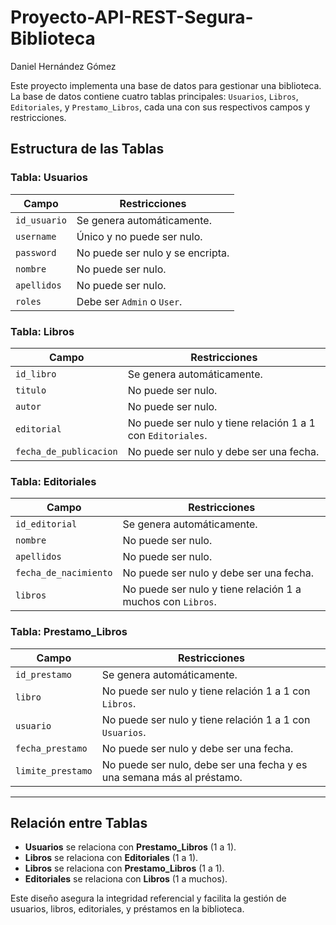 # Proyecto-API-REST-Segura-Biblioteca

Daniel Hernández Gómez

Este proyecto implementa una base de datos para gestionar una biblioteca. La base de datos contiene cuatro tablas principales: `Usuarios`, `Libros`, `Editoriales`, y `Prestamo_Libros`, cada una con sus respectivos campos y restricciones.

## Estructura de las Tablas

### Tabla: Usuarios
| Campo          | Restricciones                                              |
|----------------|------------------------------------------------------------|
| `id_usuario`   | Se genera automáticamente.                                |
| `username`     | Único y no puede ser nulo.                                |
| `password`     | No puede ser nulo y se encripta.                          |
| `nombre`       | No puede ser nulo.                                        |
| `apellidos`    | No puede ser nulo.                                        |
| `roles`        | Debe ser `Admin` o `User`.                                |

### Tabla: Libros
| Campo                | Restricciones                                         |
|----------------------|-------------------------------------------------------|
| `id_libro`           | Se genera automáticamente.                           |
| `titulo`             | No puede ser nulo.                                   |
| `autor`              | No puede ser nulo.                                   |
| `editorial`          | No puede ser nulo y tiene relación 1 a 1 con `Editoriales`. |
| `fecha_de_publicacion` | No puede ser nulo y debe ser una fecha.             |

### Tabla: Editoriales
| Campo              | Restricciones                                          |
|--------------------|--------------------------------------------------------|
| `id_editorial`     | Se genera automáticamente.                            |
| `nombre`           | No puede ser nulo.                                    |
| `apellidos`        | No puede ser nulo.                                    |
| `fecha_de_nacimiento` | No puede ser nulo y debe ser una fecha.             |
| `libros`           | No puede ser nulo y tiene relación 1 a muchos con `Libros`. |

### Tabla: Prestamo_Libros
| Campo              | Restricciones                                          |
|--------------------|--------------------------------------------------------|
| `id_prestamo`      | Se genera automáticamente.                            |
| `libro`            | No puede ser nulo y tiene relación 1 a 1 con `Libros`. |
| `usuario`          | No puede ser nulo y tiene relación 1 a 1 con `Usuarios`. |
| `fecha_prestamo`   | No puede ser nulo y debe ser una fecha.                |
| `limite_prestamo`  | No puede ser nulo, debe ser una fecha y es una semana más al préstamo. |

---

## Relación entre Tablas
- **Usuarios** se relaciona con **Prestamo_Libros** (1 a 1).
- **Libros** se relaciona con **Editoriales** (1 a 1).
- **Libros** se relaciona con **Prestamo_Libros** (1 a 1).
- **Editoriales** se relaciona con **Libros** (1 a muchos).

Este diseño asegura la integridad referencial y facilita la gestión de usuarios, libros, editoriales, y préstamos en la biblioteca.
